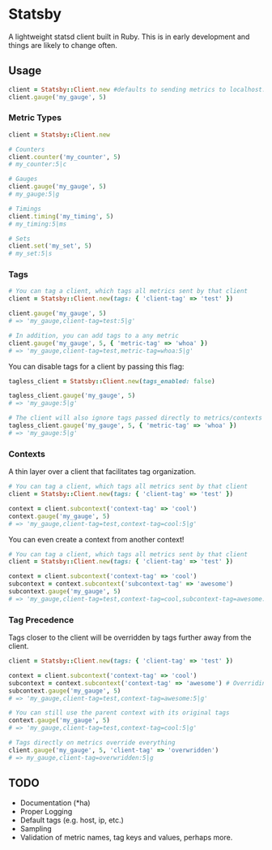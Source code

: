 # Statsby

A lightweight statsd client built in Ruby. This is in early development and things are likely to change often.

## Usage
```ruby
client = Statsby::Client.new #defaults to sending metrics to localhost:8125
client.gauge('my_gauge', 5)
```

### Metric Types
```ruby
client = Statsby::Client.new

# Counters
client.counter('my_counter', 5)
# my_counter:5|c

# Gauges
client.gauge('my_gauge', 5)
# my_gauge:5|g

# Timings
client.timing('my_timing', 5)
# my_timing:5|ms

# Sets
client.set('my_set', 5)
# my_set:5|s
```

### Tags
```ruby
# You can tag a client, which tags all metrics sent by that client
client = Statsby::Client.new(tags: { 'client-tag' => 'test' })

client.gauge('my_gauge', 5)
# => 'my_gauge,client-tag=test:5|g'

# In addition, you can add tags to a any metric
client.gauge('my_gauge', 5, { 'metric-tag' => 'whoa' })
# => 'my_gauge,client-tag=test,metric-tag=whoa:5|g'
```

You can disable tags for a client by passing this flag:
```ruby
tagless_client = Statsby::Client.new(tags_enabled: false)

tagless_client.gauge('my_gauge', 5)
# => 'my_gauge:5|g'

# The client will also ignore tags passed directly to metrics/contexts
tagless_client.gauge('my_gauge', 5, { 'metric-tag' => 'whoa' })
# => 'my_gauge:5|g'
```

### Contexts
A thin layer over a client that facilitates tag organization.
```ruby
# You can tag a client, which tags all metrics sent by that client
client = Statsby::Client.new(tags: { 'client-tag' => 'test' })

context = client.subcontext('context-tag' => 'cool')
context.gauge('my_gauge', 5)
# => 'my_gauge,client-tag=test,context-tag=cool:5|g'
```

You can even create a context from another context!
```ruby
# You can tag a client, which tags all metrics sent by that client
client = Statsby::Client.new(tags: { 'client-tag' => 'test' })

context = client.subcontext('context-tag' => 'cool')
subcontext = context.subcontext('subcontext-tag' => 'awesome')
subcontext.gauge('my_gauge', 5)
# => 'my_gauge,client-tag=test,context-tag=cool,subcontext-tag=awesome:5|g'
```

### Tag Precedence
Tags closer to the client will be overridden by tags further away from the client.
```ruby
client = Statsby::Client.new(tags: { 'client-tag' => 'test' })

context = client.subcontext('context-tag' => 'cool')
subcontext = context.subcontext('context-tag' => 'awesome') # Overriding tag from parent context
subcontext.gauge('my_gauge', 5)
# => 'my_gauge,client-tag=test,context-tag=awesome:5|g'

# You can still use the parent context with its original tags
context.gauge('my_gauge', 5)
# => 'my_gauge,client-tag=test,context-tag=cool:5|g'

# Tags directly on metrics override everything
client.gauge('my_gauge', 5, 'client-tag' => 'overwridden')
# => my_gauge,client-tag=overwridden:5|g
```

## TODO

- Documentation (*ha)
- Proper Logging
- Default tags (e.g. host, ip, etc.)
- Sampling
- Validation of metric names, tag keys and values, perhaps more.
